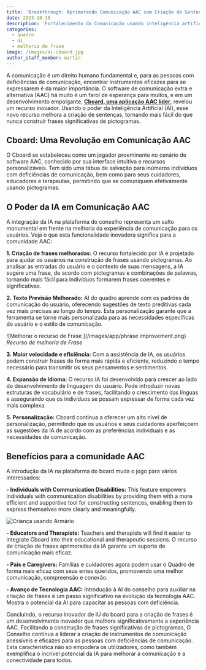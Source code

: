 ```yaml
---
title: 'Breakthrough: Aprimorando Comunicação AAC com Criação de Sentenças com AI-Powered'
date: 2023-10-30
description: 'Fortalecimento da Comunicação usando inteligência artificial'
categories:
  - quadro
  - ai
  - melhoria de frase
image: /images/ai-cboard.jpg
author_staff_member: martin
---
```


A comunicação é um direito humano fundamental e, para as pessoas com deficiências de comunicação, encontrar instrumentos eficazes para se expressarem é da maior importância. O software de comunicação extra e alternativa (AAC) há muito é um farol de esperança para muitos, e em um desenvolvimento empolgante, [**Cboard, uma aplicação AAC líder**](https://www.cboard.io/), revelou um recurso inovador. Usando o poder da Inteligência Artificial (AI), esse novo recurso melhora a criação de sentenças, tornando mais fácil do que nunca construir frases significativas de pictogramas.

## Cboard: Uma Revolução em Comunicação AAC

O Cboard se estabeleceu como um jogador proeminente no cenário de software AAC, conhecido por sua interface intuitiva e recursos personalizáveis. Tem sido uma tábua de salvação para inúmeros indivíduos com deficiências de comunicação, bem como para seus cuidadores, educadores e terapeutas, permitindo que se comuniquem efetivamente usando pictogramas.

## O Poder da IA em Comunicação AAC

A integração da IA na plataforma do conselho representa um salto monumental em frente na melhoria da experiência de comunicação para os usuários. Veja o que esta funcionalidade inovadora significa para a comunidade AAC:

**1. Criação de frases melhoradas:** O recurso fortalecido por IA é projetado para ajudar os usuários na construção de frases usando pictogramas. Ao analisar as entradas do usuário e o contexto de suas mensagens, a IA sugere uma frase, de acordo com pictogramas e combinações de palavras, tornando mais fácil para indivíduos formarem frases coerentes e significativas.

**2. Texto Previsão Melhorado:** AI do quadro aprende com os padrões de comunicação do usuário, oferecendo sugestões de texto preditivas cada vez mais precisas ao longo do tempo. Esta personalização garante que a ferramenta se torne mais personalizada para as necessidades específicas do usuário e o estilo de comunicação.

!\[Melhorar o recurso de Frase \](/images/app/phrase improvement.png) *Recurso de melhoria de Frase*

**3. Maior velocidade e eficiência:** Com a assistência de IA, os usuários podem construir frases de forma mais rápida e eficiente, reduzindo o tempo necessário para transmitir os seus pensamentos e sentimentos.

**4. Expansão de Idioma:** O recurso IA foi desenvolvido para crescer ao lado do desenvolvimento de linguagem do usuário. Pode introduzir novas estruturas de vocabulário e de frases, facilitando o crescimento das línguas e assegurando que os indivíduos se possam expressar de forma cada vez mais complexa.

**5. Personalização:** Cboard continua a oferecer um alto nível de personalização, permitindo que os usuários e seus cuidadores aperfeiçoem as sugestões da IA de acordo com as preferências individuais e as necessidades de comunicação.

## Benefícios para a comunidade AAC

A introdução da IA na plataforma do board muda o jogo para vários interessados:

**- Individuals with Communication Disabilities:** This feature empowers individuals with communication disabilities by providing them with a more efficient and supportive tool for constructing sentences, enabling them to express themselves more clearly and meaningfully.

![Criança usando Armário](/images/kindergaten02.png)

**- Educators and Therapists:** Teachers and therapists will find it easier to integrate Cboard into their educational and therapeutic sessions. O recurso de criação de frases aprimoradas da IA garante um suporte de comunicação mais eficaz.

**- Pais e Caregivers:** Famílias e cuidadores agora podem usar o Quadro de forma mais eficaz com seus entes queridos, promovendo uma melhor comunicação, compreensão e conexão.

**- Avanço de Tecnologia AAC:** Introdução à AI do conselho para auxiliar na criação de frases é um passo significativo na evolução da tecnologia AAC. Mostra o potencial da AI para capacitar as pessoas com deficiência.

Concluindo, o recurso inovador de IU do board para a criação de frases é um desenvolvimento inovador que melhora significativamente a experiência AAC. Facilitando a construção de frases significativas de pictogramas, O Conselho continua a liderar a criação de instrumentos de comunicação acessíveis e eficazes para as pessoas com deficiências de comunicação. Esta característica não só empodera os utilizadores, como também exemplifica o incrível potencial da IA para melhorar a comunicação e a conectividade para todos.
